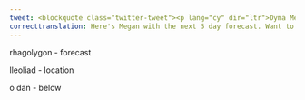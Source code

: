 ```yaml
---
tweet: <blockquote class="twitter-tweet"><p lang="cy" dir="ltr">Dyma Megan gyda rhagolygon y 5 niwrnod nesa. 🌈<br><br>Am weld enw eich tref/ pentref ar y map yfory? Nodwch y lleoliad yn y bocs sylwadau o dan y neges yma ⬇️🏴󠁧󠁢󠁷󠁬 <a href="https://twitter.com/S4C?ref_src=twsrc%5Etfw">@S4C</a> <a href="https://t.co/lbc1XEgoPe">pic.twitter.com/lbc1XEgoPe</a></p>&mdash; S4C Tywydd (@S4Ctywydd) <a href="https://twitter.com/S4Ctywydd/status/1283114485004275714?ref_src=twsrc%5Etfw">July 14, 2020</a></blockquote> <script async src="https://platform.twitter.com/widgets.js" charset="utf-8"></script>
correcttranslation: Here's Megan with the next 5 day forecast. Want to see the name of your town/village on the map tomorrow? Enter the location in the comment box below this message
---
```


rhagolygon - forecast

lleoliad -  location

o dan  - below

